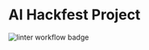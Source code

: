 # AI Hackfest Project  

![linter workflow badge](https://github.com/sahil-sagwekar2652/ai-hackfest-project/actions/workflows/badge.svg)